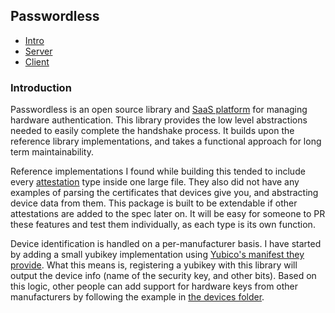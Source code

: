 ## Passwordless

- [Intro](#Introduction)
- [Server](#Server)
- [Client](#Client)

### Introduction

Passwordless is an open source library and [SaaS platform](https://passwordless.app) for managing hardware authentication. This library provides the low level abstractions needed to easily complete the handshake process. It builds upon the reference library implementations, and takes a functional approach for long term maintainability.

Reference implementations I found while building this tended to include every [attestation](https://www.w3.org/TR/webauthn/#attestation) type inside one large file. They also did not have any examples of parsing the certificates that devices give you, and abstracting device data from them. This package is built to be extendable if other attestations are added to the spec later on. It will be easy for someone to PR these features and test them individually, as each type is its own function.

Device identification is handled on a per-manufacturer basis. I have started by adding a small yubikey implementation using [Yubico's manifest they provide](https://developers.yubico.com/U2F/Attestation_and_Metadata/). What this means is, registering a yubikey with this library will output the device info (name of the security key, and other bits). Based on this logic, other people can add support for hardware keys from other manufacturers by following the example in [the devices folder](server/src/attestation/devices).
